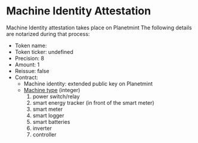 # Machine Identity Attestation

Machine Identity attestation takes place on Planetmint  The following details are notarized during that process:

* Token name:&#x20;
* Token ticker: undefined
* Precision: 8
* Amount: 1
* Reissue: false
* Contract:&#x20;
  * Machine identity: extended public key on Planetmint
  * [Machine type](https://github.com/rddl-network/librddl/blob/main/inc/rddl\_types.h) (integer)
    1. power switch/relay
    2. smart energy tracker (in front of the smart meter)
    3. smart meter
    4. smart logger
    5. smart batteries
    6. inverter
    7. controller
